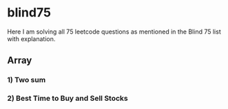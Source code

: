 # blind75
Here I am solving all 75 leetcode questions as mentioned in the Blind 75 list with explanation. 

## Array
### 1) Two sum
### 2) Best Time to Buy and Sell Stocks
